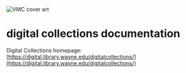 ![VMC cover art](https://digital.library.wayne.edu/loris/fedora:wayne:collectionvmc%7CPREVIEW/full/full/0/default.jpg)

digital collections documentation
====

Digital Collections homepage:
[https://digital.library.wayne.edu/digitalcollections/](https://digital.library.wayne.edu/digitalcollections/)



